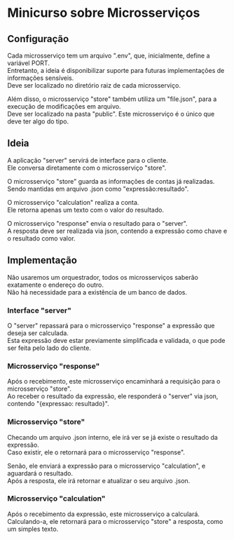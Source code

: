# Minicurso sobre Microsserviços

## Configuração

Cada microsserviço tem um arquivo ".env", que, inicialmente, define a variável PORT.\
Entretanto, a ideia é disponibilizar suporte para futuras implementações de informações sensíveis.\
Deve ser localizado no diretório raiz de cada microsserviço.

Além disso, o microsserviço "store" também utiliza um "file.json", para a execução de modificações em arquivo.\
Deve ser localizado na pasta "public". Este microsserviço é o único que deve ter algo do tipo.

## Ideia

A aplicação "server" servirá de interface para o cliente.\
Ele conversa diretamente com o microsserviço "store".

O microsserviço "store" guarda as informações de contas já realizadas.\
Sendo mantidas em arquivo .json como "expressão:resultado".

O microsserviço "calculation" realiza a conta.\
Ele retorna apenas um texto com o valor do resultado.

O microsserviço "response" envia o resultado para o "server".\
A resposta deve ser realizada via json, contendo a expressão como chave e o resultado como valor.

## Implementação

Não usaremos um orquestrador, todos os microsserviços saberão exatamente o endereço do outro.\
Não há necessidade para a existência de um banco de dados.

### Interface "server"

O "server" repassará para o microsserviço "response" a expressão que deseja ser calculada.\
Esta expressão deve estar previamente simplificada e validada, o que pode ser feita pelo lado do cliente.

### Microsserviço "response"

Após o recebimento, este microsserviço encaminhará a requisição para o microsserviço "store".\
Ao receber o resultado da expressão, ele responderá o "server" via json, contendo "{expressao: resultado}".

### Microsserviço "store"

Checando um arquivo .json interno, ele irá ver se já existe o resultado da expressão.\
Caso existir, ele o retornará para o microsserviço "response".

Senão, ele enviará a expressão para o microsserviço "calculation", e aguardará o resultado.\
Após a resposta, ele irá retornar e atualizar o seu arquivo .json.

### Microsserviço "calculation"

Após o recebimento da expressão, este microsserviço a calculará.\
Calculando-a, ele retornará para o microsserviço "store" a resposta, como um simples texto.
